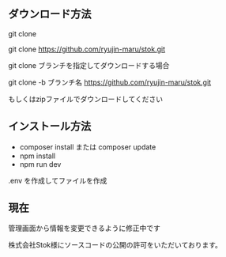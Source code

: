 ## ダウンロード方法

git clone

git clone https://github.com/ryujin-maru/stok.git

git clone ブランチを指定してダウンロードする場合

git clone -b ブランチ名 https://github.com/ryujin-maru/stok.git

もしくはzipファイルでダウンロードしてください

## インストール方法

- composer install または composer update
- npm install
- npm run dev

.env を作成してファイルを作成

## 現在　

管理画面から情報を変更できるように修正中です

株式会社Stok様にソースコードの公開の許可をいただいております。
